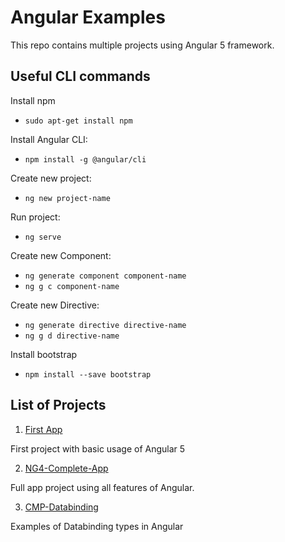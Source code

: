 # Angular Examples

This repo contains multiple projects using Angular 5 framework.

## Useful CLI commands

Install npm
- `sudo apt-get install npm`

Install Angular CLI:
- `npm install -g @angular/cli`

Create new project:
- `ng new project-name` 

Run project:
- `ng serve`

Create new Component:
- `ng generate component component-name`
- `ng g c component-name`

Create new Directive:
- `ng generate directive directive-name`
- `ng g d directive-name`

Install bootstrap
- `npm install --save bootstrap`

## List of Projects

1. [First App](https://github.com/davidokun/Angular/tree/develop/first-app)

First project with basic usage of Angular 5

2. [NG4-Complete-App](https://github.com/davidokun/Angular/tree/develop/ng4-complete-app)

Full app project using all features of Angular.

3. [CMP-Databinding](https://github.com/davidokun/Angular/tree/develop/cmp-databinding)

Examples of Databinding types in Angular
